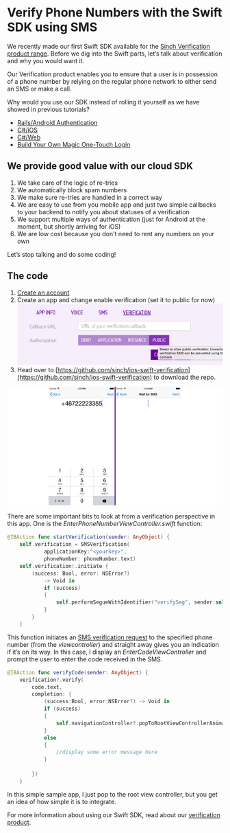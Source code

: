 # Verify Phone Numbers with the Swift SDK using SMS

We recently made our first Swift SDK available for the [Sinch Verification product range](https://www.sinch.com/products/verification/). Before we dig into the Swift parts, let’s talk about verification and why you would want it. 

Our Verification product enables you to ensure that a user is in possession of a phone number by relying on the regular phone network to either send an SMS or make a call. 

Why would you use our SDK instead of rolling it yourself as we have showed in previous tutorials? 

- [Rails/Android Authentication](https://www.sinch.com/tutorials/ruby-on-rails-authentication/)
- [C#/iOS](https://www.sinch.com/tutorials/building-a-c-authentication-system-with-net/)
- [C#/Web](https://www.sinch.com/tutorials/build-two-factor-authentication-system-pt-3/)
- [Build Your Own Magic One-Touch Login](https://www.sinch.com/tutorials/build-authenticator-app-sinch-otp-sharp/)

## We provide good value with our cloud SDK
1. We take care of the logic of re-tries
2. We automatically block spam numbers
3. We make sure re-tries are handled in a correct way
4. We are easy to use from you mobile app and just two simple callbacks to your backend to notify you about statuses of a verification
5. We support multiple ways of authentication (just for Android at the moment, but shortly arriving for iOS)
6. We are low cost because you don't need to rent any numbers on your own

Let’s stop talking and do some coding!

## The code
 
1. [Create an account](https://www.sinch.com/dashboard/#/signup)
2. Create an app and change enable verification (set it to public for now) 
![enable verification](images/configureapp.png)
3. Head over to [https://github.com/sinch/ios-swift-verification](https://github.com/sinch/ios-swift-verification) to download the repo.

![screenshots](images/screenshots2.jpg)

There are some important bits to look at from a verification perspective in this app. One is the *EnterPhoneNumberViewController.swift* function:

```swift
@IBAction func startVerification(sender: AnyObject) {
    self.verification = SMSVerification(
    		applicationKey:"<yourkey>", 
    		phoneNumber: phoneNumber.text)
    self.verification!.initiate { 
    	(success: Bool, error: NSError?) 
    		-> Void in
            if (success)
            {
                self.performSegueWithIdentifier("verifySeg", sender:self)
            }
        }
    }
```
This function initiates an [SMS verification request](https://www.sinch.com/products/verification/sms-verification/) to the specified phone number (from the *viewcontroller*) and straight away gives you an indication if it’s on its way. In this case, I display an *EnterCodeViewController* and prompt the user to enter the code received in the SMS. 

```swift
@IBAction func verifyCode(sender: AnyObject) {
    verification?.verify(
    	code.text, 
    	completion: { 
    		(success:Bool, error:NSError?) -> Void in
            if (success)
            {
            	self.navigationController?.popToRootViewControllerAnimated(true)
            }
            else
            {
                //display some error message here
            }
            
        })
    }
```

In this simple sample app, I just pop to the root view controller, but you get an idea of how simple it is to integrate. 

For more information about using our Swift SDK, read about our [verification product](https://www.sinch.com/docs/verification/ios/).
